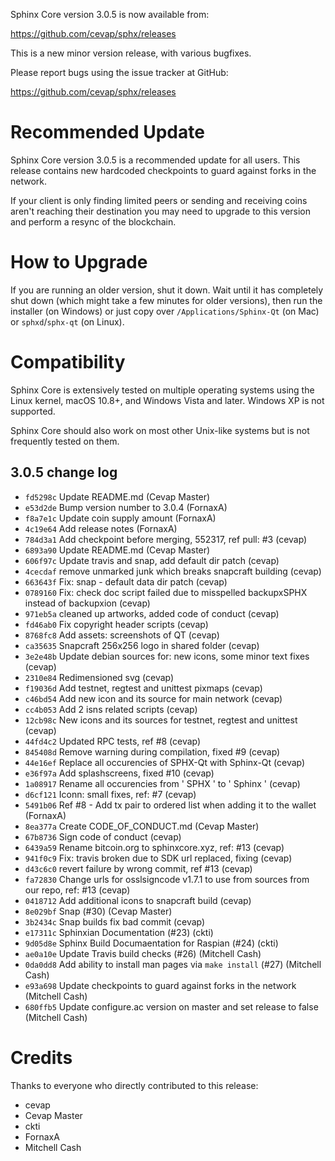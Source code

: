 Sphinx Core version 3.0.5 is now available from:

  <https://github.com/cevap/sphx/releases>

This is a new minor version release, with various bugfixes.

Please report bugs using the issue tracker at GitHub:

  <https://github.com/cevap/sphx/releases>

Recommended Update
==================

Sphinx Core version 3.0.5 is a recommended update for all users. This release
contains new hardcoded checkpoints to guard against forks in the network.

If your client is only finding limited peers or sending and receiving coins
aren't reaching their destination you may need to upgrade to this version and
perform a resync of the blockchain.

How to Upgrade
==============

If you are running an older version, shut it down. Wait until it has completely
shut down (which might take a few minutes for older versions), then run the
installer (on Windows) or just copy over `/Applications/Sphinx-Qt` (on Mac)
or `sphxd`/`sphx-qt` (on Linux).

Compatibility
=============

Sphinx Core is extensively tested on multiple operating systems using
the Linux kernel, macOS 10.8+, and Windows Vista and later. Windows XP is not supported.

Sphinx Core should also work on most other Unix-like systems but is not
frequently tested on them.

3.0.5 change log
----------------

- `fd5298c` Update README.md (Cevap Master)
- `e53d2de` Bump version number to 3.0.4 (FornaxA)
- `f8a7e1c` Update coin supply amount (FornaxA)
- `4c19e64` Add release notes (FornaxA)
- `784d3a1` Add checkpoint before merging, 552317, ref pull: #3 (cevap)
- `6893a90` Update README.md (Cevap Master)
- `606f97c` Update travis and snap, add default dir patch (cevap)
- `4cecdaf` remove unmarked junk which breaks snapcraft building (cevap)
- `663643f` Fix: snap - default data dir patch (cevap)
- `0789160` Fix: check doc script failed due to misspelled backupxSPHX instead of backupxion (cevap)
- `971eb5a` cleaned up artworks, added code of conduct (cevap)
- `fd46ab0` Fix copyright header scripts (cevap)
- `8768fc8` Add assets: screenshots of QT (cevap)
- `ca35635` Snapcraft 256x256 logo in shared folder (cevap)
- `3e2e48b` Update debian sources for: new icons, some minor text fixes (cevap)
- `2310e84` Redimensioned svg (cevap)
- `f19036d` Add testnet, regtest and unittest pixmaps (cevap)
- `c46bd54` Add new icon and its source for main network (cevap)
- `cc4b053` Add 2 isns related scripts (cevap)
- `12cb98c` New icons and its sources for testnet, regtest and unittest (cevap)
- `44fd4c2` Updated RPC tests, ref #8 (cevap)
- `845408d` Remove warning during compilation, fixed #9 (cevap)
- `44e16ef` Replace all occurencies of SPHX-Qt with Sphinx-Qt (cevap)
- `e36f97a` Add splashscreens, fixed #10 (cevap)
- `1a08917` Rename all occurencies from ' SPHX ' to ' Sphinx ' (cevap)
- `d6cf121` Iconn: small fixes, ref: #7 (cevap)
- `5491b06` Ref #8 - Add tx pair to ordered list when adding it to the wallet (FornaxA)
- `8ea377a` Create CODE_OF_CONDUCT.md (Cevap Master)
- `67b8736` Sign code of conduct (cevap)
- `6439a59` Rename bitcoin.org to sphinxcore.xyz, ref: #13 (cevap)
- `941f0c9` Fix: travis broken due to SDK url replaced, fixing (cevap)
- `d43c6c0` revert failure by wrong commit, ref #13 (cevap)
- `fa72830` Change urls for osslsigncode v1.7.1 to use from sources from our repo, ref: #13 (cevap)
- `0418712` Add additional icons to snapcraft build (cevap)
- `8e029bf` Snap (#30) (Cevap Master)
- `3b2434c` Snap builds fix bad commit (cevap)
- `e17311c` Sphinxian Documentation (#23) (ckti)
- `9d05d8e` Sphinx Build Documaentation for Raspian (#24) (ckti)
- `ae0a10e` Update Travis build checks (#26) (Mitchell Cash)
- `0da0dd8` Add ability to install man pages via `make install` (#27) (Mitchell Cash)
- `e93a698` Update checkpoints to guard against forks in the network (Mitchell Cash)
- `680ffb5` Update configure.ac version on master and set release to false (Mitchell Cash)

Credits
=======

Thanks to everyone who directly contributed to this release:

- cevap
- Cevap Master
- ckti
- FornaxA
- Mitchell Cash
